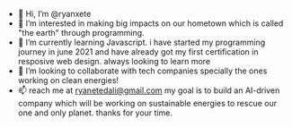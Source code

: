 - 👋 Hi, I’m @ryanxete
- 👀 I’m interested in making big impacts on our hometown which is called "the earth" through programming.
- 🌱 I’m currently learning Javascript. i have started my programming journey in june 2021 and have already got my first certification in resposive web design. always looking to learn more
- 💞️ I’m looking to collaborate with tech companies specially the ones working on clean energies!
- 📫 reach me at ryanetedali@gmail.com
my goal is to build an AI-driven company which will be working on sustainable energies to rescue our one and only planet.
thanks for your time. 

<!---
ryanxete/ryanxete is a ✨ special ✨ repository because its `README.md` (this file) appears on your GitHub profile.
You can click the Preview link to take a look at your changes.
--->
